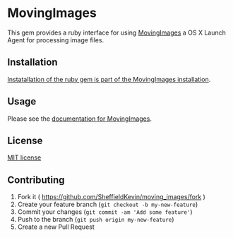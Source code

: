 # MovingImages

This gem provides a ruby interface for using [MovingImages](http://yvs.eu.com/MovingImages/docs/Contents) a OS X Launch Agent for processing image files.

## Installation

[Instatallation of the ruby gem is part of the MovingImages installation](http://yvs.eu.com/MovingImages/docs/home).

## Usage

Please see the [documentation for MovingImages](http://yvs.eu.com/MovingImages/docs/Contents).

## License

[MIT license](LICENSE.txt)

## Contributing

1. Fork it ( https://github.com/SheffieldKevin/moving_images/fork )
2. Create your feature branch (`git checkout -b my-new-feature`)
3. Commit your changes (`git commit -am 'Add some feature'`)
4. Push to the branch (`git push origin my-new-feature`)
5. Create a new Pull Request

